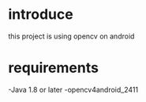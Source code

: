 # introduce  
this project is using opencv on android

# requirements  
-Java 1.8 or later
-opencv4android_2411
